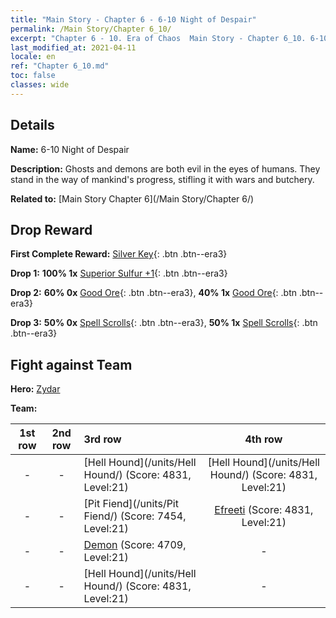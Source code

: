 ```yaml
---
title: "Main Story - Chapter 6 - 6-10 Night of Despair"
permalink: /Main Story/Chapter 6_10/
excerpt: "Chapter 6 - 10. Era of Chaos  Main Story - Chapter 6_10. 6-10 Night of Despair"
last_modified_at: 2021-04-11
locale: en
ref: "Chapter 6_10.md"
toc: false
classes: wide
---
```


## Details

 **Name:** 6-10 Night of Despair

 **Description:** Ghosts and demons are both evil in the eyes of humans. They stand in the way of mankind's progress, stifling it with wars and butchery.

 **Related to:** [Main Story Chapter 6](/Main Story/Chapter 6/)

## Drop Reward

 **First Complete Reward:** [Silver Key](/Items/con_693/){: .btn .btn--era3}

 **Drop 1:** **100% 1x** [Superior Sulfur +1](/Items/mat_22/){: .btn .btn--era3}

 **Drop 2:** **60% 0x** [Good Ore](/Items/mat_12/){: .btn .btn--era3}, **40% 1x** [Good Ore](/Items/mat_12/){: .btn .btn--era3}

 **Drop 3:** **50% 0x** [Spell Scrolls](/Items/con_694/){: .btn .btn--era3}, **50% 1x** [Spell Scrolls](/Items/con_694/){: .btn .btn--era3}


## Fight against Team
 **Hero:** [Zydar](/heroes/Zydar/)

 **Team:**


  | 1st row | 2nd row | 3rd row | 4th row |
  |:----:|:----:|:----|:----:|
  | - | - | [Hell Hound](/units/Hell Hound/) (Score: 4831, Level:21)  | [Hell Hound](/units/Hell Hound/) (Score: 4831, Level:21)  |
  | - | - | [Pit Fiend](/units/Pit Fiend/) (Score: 7454, Level:21)  | [Efreeti](/units/Efreeti/) (Score: 4831, Level:21)  |
  | - | - | [Demon](/units/Demon/) (Score: 4709, Level:21)  | - |
  | - | - | [Hell Hound](/units/Hell Hound/) (Score: 4831, Level:21)  | - |


